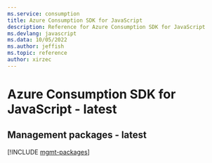 ```yaml
---
ms.service: consumption
title: Azure Consumption SDK for JavaScript
description: Reference for Azure Consumption SDK for JavaScript
ms.devlang: javascript
ms.data: 10/05/2022
ms.author: jeffish
ms.topic: reference
author: xirzec
---
```

# Azure Consumption SDK for JavaScript - latest

## Management packages - latest
[!INCLUDE [mgmt-packages](consumption-mgmt-index.md)]